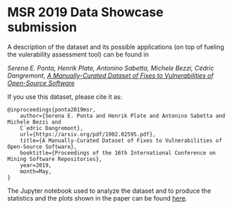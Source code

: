 # MSR 2019 Data Showcase submission

A description of the dataset and its possible applications (on top of fueling the vulerability assessment tool) can be found in 

*Serena E. Ponta, Henrik Plate, Antonino Sabetta, Michele Bezzi, Cédric Dangremont, [A Manually-Curated Dataset of Fixes to Vulnerabilities of Open-Source Software](http://arxiv.org/abs/1902.02595)*

If you use this dataset, please cite it as:

```
@inproceedings{ponta2019msr,
    author={Serena E. Ponta and Henrik Plate and Antonino Sabetta and Michele Bezzi and
    C´edric Dangremont},
    url={https://arxiv.org/pdf/1902.02595.pdf},
    title={A Manually-Curated Dataset of Fixes to Vulnerabilities of Open-Source Software},
    booktitle={Proceedings of the 16th International Conference on Mining Software Repositories}, 
    year=2019,
    month=May,
}
```

The Jupyter notebook used to analyze the dataset and to produce the statistics and the plots shown in the paper can be found [here](notebooks).

